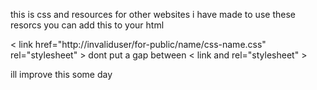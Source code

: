 this is css and resources for other websites i have made 
to use these resorcs you can add this to your html

< link href="http://invaliduser/for-public/name/css-name.css" rel="stylesheet" >
dont put a gap between < link and rel="stylesheet" >

ill improve this some day 
